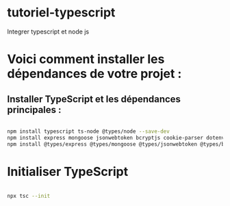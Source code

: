 # tutoriel-typescript

Integrer typescript et node js

# Voici comment installer les dépendances de votre projet :

## Installer TypeScript et les dépendances principales :

```bash

npm install typescript ts-node @types/node --save-dev
npm install express mongoose jsonwebtoken bcryptjs cookie-parser dotenv
npm install @types/express @types/mongoose @types/jsonwebtoken @types/bcryptjs @types/cookie-parser --save-dev

```

# Initialiser TypeScript

```bash

npx tsc --init

```
